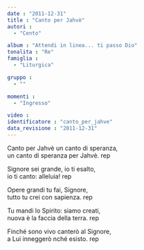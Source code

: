 ```yaml
---
date : "2011-12-31"
title : "Canto per Jahvè"
autori : 
  - "Cento"

album : "Attendi in linea... ti passo Dio"
tonalita : "Re"
famiglia : 
  - "Liturgica"

gruppo : 
  - ""

momenti : 
  - "Ingresso"

video : 
identificatore : "canto_per_jahve"
data_revisione : "2011-12-31"
---
```

  
  
  
Canto per Jahvè un canto di speranza,  
un canto di speranza per Jahvè. rep  
  
  
  
Signore sei grande, io ti esalto,  
io ti canto: alleluia! rep  
  
  
  
  
Opere grandi tu fai, Signore,   
tutto tu crei con sapienza. rep  
  
  
  
  
Tu mandi lo Spirito: siamo creati,  
nuova è la faccia della terra. rep  
  
  
  
  
Finché sono vivo canterò al Signore,  
a Lui inneggerò nché esisto. rep  
  
  
  
  

